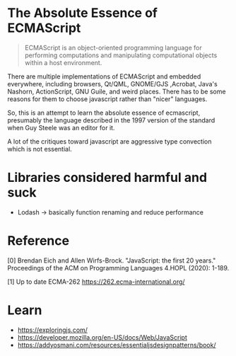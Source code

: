 # The Absolute Essence of ECMAScript

> ECMAScript is an object-oriented programming language for performing computations and manipulating computational objects within a host environment.

There are multiple implementations of ECMAScript and embedded everywhere, including browsers, Qt/QML, GNOME/GJS ,Acrobat, Java's Nashorn, ActionScript, GNU Guile, and weird places. There has to be some reasons for them to choose javascript rather than "nicer" languages.

So, this is an attempt to learn the absolute essence of ecmascript, presumably the language described in the 1997 version of the standard when Guy Steele was an editor for it.

A lot of the critiques toward javascript are aggressive type convection which is not essential.

# Libraries considered harmful and suck
 
+ Lodash -> basically function renaming and reduce performance

# Reference

[0] Brendan Eich and Allen Wirfs-Brock. "JavaScript: the first 20 years." Proceedings of the ACM on Programming Languages 4.HOPL (2020): 1-189.

[1] Up to date ECMA-262 <https://262.ecma-international.org/>

# Learn

+ <https://exploringjs.com/>
+ <https://developer.mozilla.org/en-US/docs/Web/JavaScript>
+ <https://addyosmani.com/resources/essentialjsdesignpatterns/book/>